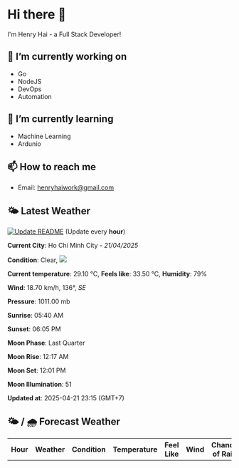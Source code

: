 # Hi there 👋

I'm Henry Hai - a Full Stack Developer!

## 🔭 I’m currently working on

- Go
- NodeJS
- DevOps
- Automation

## 🌱 I’m currently learning

- Machine Learning
- Ardunio

## 📫 How to reach me

- Email: <henryhaiwork@gmail.com>

## 🌤️ Latest Weather
[![Update README](https://github.com/henry0hai/henry0hai/actions/workflows/udpateReadme.yml/badge.svg)](https://github.com/henry0hai/henry0hai/actions/workflows/udpateReadme.yml)
(Update every **hour**)
<!-- CURRENT_WEATHER:START -->
**Current City**: Ho Chi Minh City - *21/04/2025*

**Condition**: Clear, <img src="https://cdn.weatherapi.com/weather/64x64/night/113.png"/>

**Current temperature**: 29.10 °C, **Feels like**: 33.50 °C, **Humidity**: 79%

**Wind**: 18.70 km/h, 136°, *SE*

**Pressure**: 1011.00 mb

**Sunrise**: 05:40 AM

**Sunset**: 06:05 PM

**Moon Phase**: Last Quarter

**Moon Rise**: 12:17 AM

**Moon Set**: 12:01 PM

**Moon Illumination**: 51

**Updated at**: 2025-04-21 23:15 (GMT+7)<!-- CURRENT_WEATHER:END -->

## 🌤️ / 🌧️ Forecast Weather
<!-- FORECAST_WEATHER:START -->
<table>
		<tr>
			<th>Hour</th>
			<th>Weather</th>
			<th>Condition</th>
			<th>Temperature</th>
			<th>Feel Like</th>
			<th>Wind</th>
			<th>Chance of Rain</th>
		</tr>
</table>
<!-- FORECAST_WEATHER:END -->
